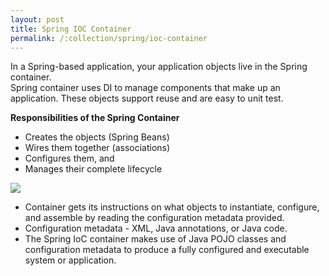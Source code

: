 ```yaml
---
layout: post
title: Spring IOC Container
permalink: /:collection/spring/ioc-container
---
```


In a Spring-based application, your application objects live in the Spring container.  
Spring container uses DI to manage components that make up an application. These objects support reuse and are easy to unit test.

**Responsibilities of the Spring Container**
- Creates the objects (Spring Beans)
- Wires them together (associations)
- Configures them, and 
- Manages their complete lifecycle

![]({{site.cdn}}/spring/spring-core/spring-container.png)

- Container gets its instructions on what objects to instantiate, configure, and assemble by reading the configuration metadata provided. 
- Configuration metadata - XML, Java annotations, or Java code. 
- The Spring IoC container makes use of Java POJO classes and configuration metadata to produce a fully configured and executable system or application.

